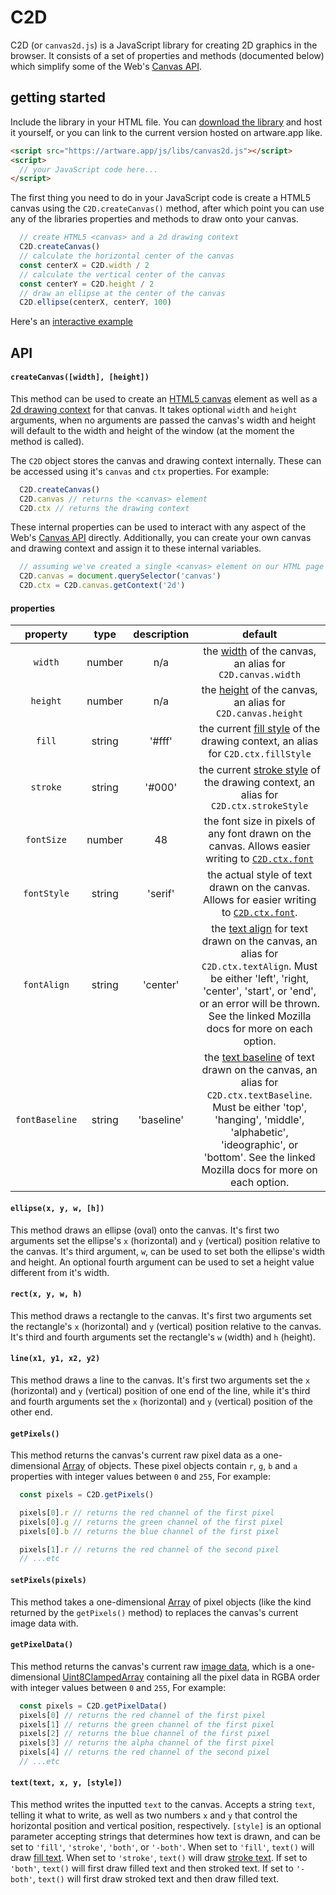 # C2D

C2D (or `canvas2d.js`) is a JavaScript library for creating 2D graphics in the browser. It consists of a set of properties and methods (documented below) which simplify some of the Web's [Canvas API](https://developer.mozilla.org/en-US/docs/Web/API/Canvas_API).

## getting started

Include the library in your HTML file. You can [download the library](https://raw.githubusercontent.com/net-art-uchicago/paintArtware1.0/main/js/libs/canvas2d.js) and host it yourself, or you can link to the current version hosted on artware.app like.
```html
<script src="https://artware.app/js/libs/canvas2d.js"></script>
<script>
  // your JavaScript code here...
</script>
```

The first thing you need to do in your JavaScript code is create a HTML5 canvas using the `C2D.createCanvas()` method, after which point you can use any of the libraries properties and methods to draw onto your canvas.

```js
  // create HTML5 <canvas> and a 2d drawing context
  C2D.createCanvas()
  // calculate the horizontal center of the canvas
  const centerX = C2D.width / 2
  // calculate the vertical center of the canvas
  const centerY = C2D.height / 2
  // draw an ellipse at the center of the canvas
  C2D.ellipse(centerX, centerY, 100)
```

Here's an [interactive example](https://netnet.studio/?layout=dock-left#code/eJxtkEFuwjAQRdfNKUZ0kYCimKIKASVZFOiq3fUCjj1NDMaO7IEUVb1744Aoqip5pPGb/79HXpZWnsDTSWM+2HNXKbOA8ROUXOwqZw9GLuB+9iDm88dBsWRBXURLL5xqCLwT+aAmavyCMe6o5Q4z3jRs65lWpWeCmyP3E5ltfXCfbVd/Ed2xEVTallzDarKGEYsgNJlwyAlXvTsZdvDCP5TWkEN82Si+YE/O7vCfgUNByTiF7oRrqyTV57ZGVdV0E32TsZmun6cv8d83f3GrjLRtxqXcHNHQq/KEBl0S7+3B494eMU4hwSHkBXx1egBhjSfox11WiMXgfLdvAXXSXtVzrVXToV6bfaZnU3ZKYTILFZTfw+j6mT8idIO2)

## API

#### `createCanvas([width], [height])`

This method can be used to create an [HTML5 canvas](https://developer.mozilla.org/en-US/docs/Web/HTML/Element/canvas) element as well as a [2d drawing context](https://developer.mozilla.org/en-US/docs/Web/API/HTMLCanvasElement/getContext) for that canvas. It takes optional `width` and `height` arguments, when no arguments are passed the canvas's width and height will default to the width and height of the window (at the moment the method is called).

The `C2D` object stores the canvas and drawing context internally. These can be accessed using it's `canvas` and `ctx` properties. For example:
```js
  C2D.createCanvas()
  C2D.canvas // returns the <canvas> element
  C2D.ctx // returns the drawing context
```

These internal properties can be used to interact with any aspect of the Web's [Canvas API](https://developer.mozilla.org/en-US/docs/Web/API/Canvas_API) directly. Additionally, you can create your own canvas and drawing context and assign it to these internal variables.

```js
  // assuming we've created a single <canvas> element on our HTML page
  C2D.canvas = document.querySelector('canvas')
  C2D.ctx = C2D.canvas.getContext('2d')
```

#### properties

| property | type | description | default |
|:---:|:---:|:---:|:---:|
| `width` | number | n/a |the [width](https://developer.mozilla.org/en-US/docs/Web/API/HTMLCanvasElement/width) of the canvas, an alias for `C2D.canvas.width` |
| `height` | number | n/a | the [height](https://developer.mozilla.org/en-US/docs/Web/API/HTMLCanvasElement/height) of the canvas, an alias for `C2D.canvas.height` |
| `fill` | string | '#fff' | the current [fill style](https://developer.mozilla.org/en-US/docs/Web/API/CanvasRenderingContext2D/fillStyle) of the drawing context, an alias for `C2D.ctx.fillStyle` |
| `stroke` | string | '#000' | the current [stroke style](https://developer.mozilla.org/en-US/docs/Web/API/CanvasRenderingContext2D/strokeStyle) of the drawing context, an alias for `C2D.ctx.strokeStyle` |
| `fontSize` | number | 48 | the font size in pixels of any font drawn on the canvas. Allows easier writing to [`C2D.ctx.font`](https://developer.mozilla.org/en-US/docs/Web/API/CanvasRenderingContext2D/font) |
| `fontStyle` | string | 'serif' | the actual style of text drawn on the canvas. Allows for easier writing to [`C2D.ctx.font`](https://developer.mozilla.org/en-US/docs/Web/API/CanvasRenderingContext2D/font).|
|  `fontAlign` | string | 'center' |the [text align](https://developer.mozilla.org/en-US/docs/Web/API/CanvasRenderingContext2D/textAlign) for text drawn on the canvas, an alias for `C2D.ctx.textAlign`. Must be either 'left', 'right, 'center', 'start', or 'end', or an error will be thrown. See the linked Mozilla docs for more on each option.
| `fontBaseline` | string | 'baseline' |the [text baseline](https://developer.mozilla.org/en-US/docs/Web/API/CanvasRenderingContext2D/textBaseline) of text drawn on the canvas, an alias for `C2D.ctx.textBaseline`. Must be either 'top', 'hanging', 'middle', 'alphabetic', 'ideographic', or 'bottom'. See the linked Mozilla docs for more on each option.

#### `ellipse(x, y, w, [h])`

This method draws an ellipse (oval) onto the canvas. It's first two arguments set the ellipse's `x` (horizontal) and `y` (vertical) position relative to the canvas. It's third argument, `w`, can be used to set both the ellipse's width and height. An optional fourth argument can be used to set a height value different from it's width.

#### `rect(x, y, w, h)`

This method draws a rectangle to the canvas.  It's first two arguments set the rectangle's `x` (horizontal) and `y` (vertical) position relative to the canvas. It's third and fourth arguments set the rectangle's `w` (width) and `h` (height).

#### `line(x1, y1, x2, y2)`

This method draws a line to the canvas. It's first two arguments set the `x` (horizontal) and `y` (vertical) position of one end of the line, while it's third and fourth arguments set the `x` (horizontal) and `y` (vertical) position of the other end.

#### `getPixels()`

This method returns the canvas's current raw pixel data as a one-dimensional [Array](https://developer.mozilla.org/en-US/docs/Web/JavaScript/Reference/Global_Objects/Array) of objects. These pixel objects contain `r`, `g`, `b` and `a` properties with integer values between `0` and `255`, For example:

```js
  const pixels = C2D.getPixels()

  pixels[0].r // returns the red channel of the first pixel
  pixels[0].g // returns the green channel of the first pixel
  pixels[0].b // returns the blue channel of the first pixel

  pixels[1].r // returns the red channel of the second pixel
  // ...etc
```

#### `setPixels(pixels)`

This method takes a one-dimensional [Array](https://developer.mozilla.org/en-US/docs/Web/JavaScript/Reference/Global_Objects/Array) of pixel objects (like the kind returned by the `getPixels()` method) to replaces the canvas's current image data with.


#### `getPixelData()`

This method returns the canvas's current raw [image data](https://developer.mozilla.org/en-US/docs/Web/API/ImageData/data), which is a one-dimensional [Uint8ClampedArray](https://developer.mozilla.org/en-US/docs/Web/JavaScript/Reference/Global_Objects/Uint8ClampedArray) containing all the pixel data in RGBA order with integer values between `0` and `255`, For example:

```js
  const pixels = C2D.getPixelData()
  pixels[0] // returns the red channel of the first pixel
  pixels[1] // returns the green channel of the first pixel
  pixels[2] // returns the blue channel of the first pixel
  pixels[3] // returns the alpha channel of the first pixel
  pixels[4] // returns the red channel of the second pixel
  // ...etc
```

#### `text(text, x, y, [style])`

This method writes the inputted `text` to the canvas. Accepts a string `text`, telling it what to write, as well as two numbers `x` and `y` that control the horizontal position and vertical position, respectively. `[style]` is an optional parameter accepting strings that determines how text is drawn, and can be set to `'fill'`, `'stroke'`, `'both'`, or `'-both'`. When set to `'fill'`, `text()` will draw [fill text](https://developer.mozilla.org/en-US/docs/Web/API/CanvasRenderingContext2D/fillText). When set to `'stroke'`, `text()` will draw [stroke text](https://developer.mozilla.org/en-US/docs/Web/API/CanvasRenderingContext2D/strokeText). If set to `'both'`, `text()` will first draw filled text and then stroked text. If set to `'-both'`, `text()` will first draw stroked text and then draw filled text.  
